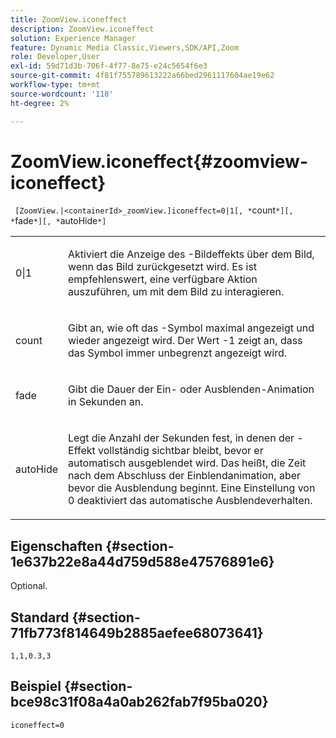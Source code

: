 ```yaml
---
title: ZoomView.iconeffect
description: ZoomView.iconeffect
solution: Experience Manager
feature: Dynamic Media Classic,Viewers,SDK/API,Zoom
role: Developer,User
exl-id: 59d71d3b-706f-4f77-8e75-e24c5654f6e3
source-git-commit: 4f81f755789613222a66bed2961117604ae19e62
workflow-type: tm+mt
source-wordcount: '118'
ht-degree: 2%

---
```


# ZoomView.iconeffect{#zoomview-iconeffect}

` [ZoomView.|<containerId>_zoomView.]iconeffect=0|1[, *`count`*][, *`fade`*][, *`autoHide`*]`

<table id="table_6CAA904E976A41BD994D8926F46F0BAF"> 
 <tbody> 
  <tr> 
   <td colname="col1"> <p> <span class="codeph"> 0|1</span> </p> </td> 
   <td colname="col2"> <p> Aktiviert die Anzeige des <span class="codeph"> -Bildeffekts</span> über dem Bild, wenn das Bild zurückgesetzt wird. Es ist empfehlenswert, eine verfügbare Aktion auszuführen, um mit dem Bild zu interagieren. </p> </td> 
  </tr> 
  <tr> 
   <td colname="col1"> <p> <span class="codeph"><span class="varname"> count</span></span> </p> </td> 
   <td colname="col2"> <p> Gibt an, wie oft das <span class="codeph">-Symbol</span> maximal angezeigt und wieder angezeigt wird. Der Wert <span class="codeph"> -1</span> zeigt an, dass das Symbol immer unbegrenzt angezeigt wird. </p> </td> 
  </tr> 
  <tr> 
   <td colname="col1"> <p><span class="codeph"><span class="varname"> fade</span></span> </p> </td> 
   <td colname="col2"> <p>Gibt die Dauer der Ein- oder Ausblenden-Animation in Sekunden an. </p> </td> 
  </tr> 
  <tr> 
   <td colname="col1"> <p><span class="codeph"><span class="varname"> autoHide</span></span> </p> </td> 
   <td colname="col2"> <p>Legt die Anzahl der Sekunden fest, in denen der <span class="codeph">-Effekt</span> vollständig sichtbar bleibt, bevor er automatisch ausgeblendet wird. Das heißt, die Zeit nach dem Abschluss der Einblendanimation, aber bevor die Ausblendung beginnt. Eine Einstellung von <span class="codeph"> 0</span> deaktiviert das automatische Ausblendeverhalten. </p> </td> 
  </tr> 
 </tbody> 
</table>

## Eigenschaften {#section-1e637b22e8a44d759d588e47576891e6}

Optional.

## Standard {#section-71fb773f814649b2885aefee68073641}

`1,1,0.3,3`

## Beispiel {#section-bce98c31f08a4a0ab262fab7f95ba020}

`iconeffect=0`
